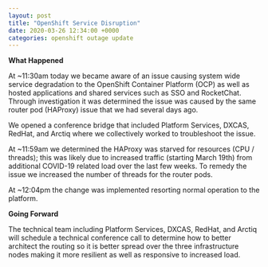 ```yaml
---
layout: post
title: "OpenShift Service Disruption"
date: 2020-03-26 12:34:00 +0000
categories: openshift outage update
---
```


**What Happened**

At ~11:30am today we became aware of an issue causing system wide service degradation to the OpenShift Container Platform (OCP) as well as hosted applications and shared services such as SSO and RocketChat. Through investigation it was determined the issue was caused by the same router pod (HAProxy) issue that we had several days ago. 

We opened a conference bridge that included Platform Services, DXCAS, RedHat, and Arctiq where we collectively worked to troubleshoot the issue.

At ~11:59am we determined the HAProxy was starved for resources (CPU / threads); this was likely due to increased traffic (starting March 19th) from additional COVID-19 related load over the last few weeks. To remedy the issue we increased the number of threads for the router pods.

At ~12:04pm the change was implemented resorting normal operation to the platform.

**Going Forward**

The technical team including Platform Services, DXCAS, RedHat, and Arctiq will schedule a technical conference call to determine how to better architect the routing so it is better spread over the three infrastructure nodes making it more resilient as well as responsive to increased load.
